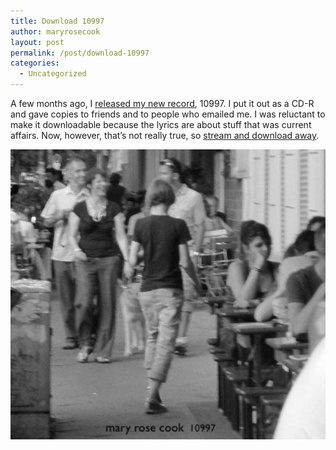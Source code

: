 ```yaml
---
title: Download 10997
author: maryrosecook
layout: post
permalink: /post/download-10997
categories:
  - Uncategorized
---
```

A few months ago, I [released my new record][1], 10997. I put it out as a CD-R and gave copies to friends and to people who emailed me. I was reluctant to make it downloadable because the lyrics are about stuff that was current affairs. Now, however, that&#8217;s not really true, so [stream and download away][2].

[<img src='/images/10997.jpg' width="600" style="border-style: none" />][3]

 [1]: http://maryrosecook.com/post/10997
 [2]: http://maryrosecookmusic.com/
 [3]: http://maryrosecookmusic.com